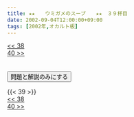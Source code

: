 ```yaml
---
title: ★★　　ウミガメのスープ　　★★　３９杯目
date: 2002-09-04T12:00:00+09:00
tags: [2002年,オカルト板]
---
```

<div class="th_left"><a href="../38"><< 38</a></div>
<div class="th_right"><a href="../40">40 >></a></div>
<br><br>
<script src="../../js/cupsoup.js"></script>
<form>
<input type="button" value="問題と解説のみにする" onClick="toggleCupsoup()">
</form>
{{< 39 >}}
<div class="th_left"><a href="../38"><< 38</a></div>
<div class="th_right"><a href="../40">40 >></a></div>